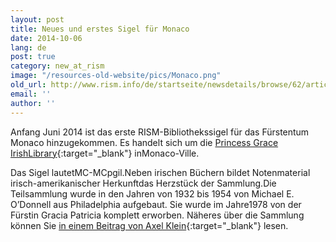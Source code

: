 ```yaml
---
layout: post
title: Neues und erstes Sigel für Monaco
date: 2014-10-06
lang: de
post: true
category: new_at_rism
image: "/resources-old-website/pics/Monaco.png"
old_url: http://www.rism.info/de/startseite/newsdetails/browse/62/article/64/new-and-first-siglum-for-monaco.html
email: ''
author: ''
---
```


Anfang Juni 2014 ist das erste RISM-Bibliothekssigel für das Fürstentum Monaco hinzugekommen. Es handelt sich um die [Princess Grace IrishLibrary](http://www.pgil.mc/){:target="_blank"} inMonaco-Ville.

Das Sigel lautetMC-MCpgil.Neben irischen Büchern bildet Notenmaterial irisch-amerikanischer Herkunftdas Herzstück der Sammlung.Die Teilsammlung wurde in den Jahren von 1932 bis 1954 von Michael E. O’Donnell aus Philadelphia aufgebaut. Sie wurde im Jahre1978 von der Fürstin Gracia Patricia komplett erworben. Näheres über die Sammlung können Sie [in einem Beitrag von Axel Klein](http://www.pgil.mc/princess-grace-s-collection-of-irish-american-sheet-music){:target="_blank"} lesen.


